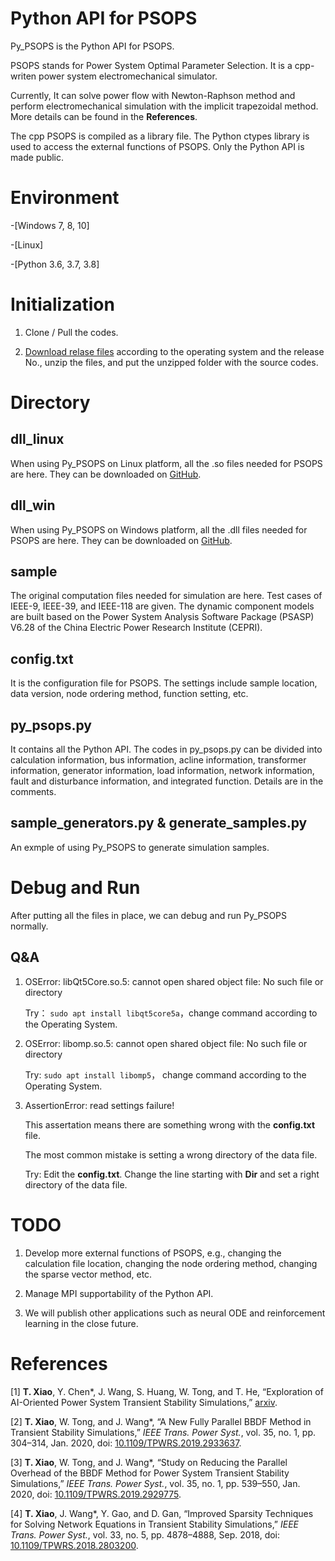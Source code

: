 # Python API for PSOPS
Py_PSOPS is the Python API for PSOPS. 

PSOPS stands for Power System Optimal Parameter Selection. It is a cpp-writen power system electromechanical simulator. 

Currently, It can solve power flow with Newton-Raphson method and perform electromechanical simulation with the implicit trapezoidal method. More details can be found in the **References**.

The cpp PSOPS is compiled as a library file. The Python ctypes library is used to access the external functions of PSOPS. Only the Python API is made public. 

# Environment
-[Windows 7, 8, 10]

-[Linux]

-[Python 3.6, 3.7, 3.8]

# Initialization
1.  Clone / Pull the codes.

2.  [Download relase files](https://github.com/xxh0523/Py_PSOPS/releases) according to the operating system and the release No., unzip the files, and put the unzipped folder with the source codes.

# Directory
## dll_linux
When using Py_PSOPS on Linux platform, all the .so files needed for PSOPS are here. They can be downloaded on [GitHub](https://github.com/xxh0523/Py_PSOPS/releases).

## dll_win
When using Py_PSOPS on Windows platform, all the .dll files needed for PSOPS are here. They can be downloaded on [GitHub](https://github.com/xxh0523/Py_PSOPS/releases).

## sample
The original computation files needed for simulation are here. Test cases of IEEE-9, IEEE-39, and IEEE-118 are given. The dynamic component models are built based on the Power System Analysis Software Package (PSASP) V6.28 of the China Electric Power Research Institute (CEPRI).

## config.txt
It is the configuration file for PSOPS. The settings include sample location, data version, node ordering method, function setting, etc. 

## py_psops.py
It contains all the Python API. The codes in py_psops.py can be divided into calculation information, bus information, acline information, transformer information, generator information, load information, network information, fault and disturbance information, and integrated function. Details are in the comments. 

## sample_generators.py & generate_samples.py
An exmple of using Py_PSOPS to generate simulation samples.

# Debug and Run
After putting all the files in place, we can debug and run Py_PSOPS normally.

## Q&A
1.  OSError: libQt5Core.so.5: cannot open shared object file: No such file or directory

    Try： `sudo apt install libqt5core5a`，change command according to the Operating System.

2.  OSError: libomp.so.5: cannot open shared object file: No such file or directory

    Try: `sudo apt install libomp5`， change command according to the Operating System.

3.  AssertionError: read settings failure!

    This assertation means there are something wrong with the **config.txt** file.
    
    The most common mistake is setting a wrong directory of the data file.

    Try: Edit the **config.txt**. Change the line starting with **Dir** and set a right directory of the data file.

# TODO
1. Develop more external functions of PSOPS, e.g., changing the calculation file location, changing the node ordering method, changing the sparse vector method, etc.

2. Manage MPI supportability of the Python API. 

3. We will publish other applications such as neural ODE and reinforcement learning in the close future.
# References
[1] **T. Xiao**, Y. Chen*, J. Wang, S. Huang, W. Tong, and T. He, “Exploration of AI-Oriented Power System Transient Stability Simulations,” [arxiv](http://arxiv.org/abs/2110.00931).

[2] **T. Xiao**, W. Tong, and J. Wang*, “A New Fully Parallel BBDF Method in Transient Stability Simulations,” *IEEE Trans. Power Syst.*, vol. 35, no. 1, pp. 304–314, Jan. 2020, doi: [10.1109/TPWRS.2019.2933637](https://ieeexplore.ieee.org/document/8798601/).

[3] **T. Xiao**, W. Tong, and J. Wang*, “Study on Reducing the Parallel Overhead of the BBDF Method for Power System Transient Stability Simulations,” *IEEE Trans. Power Syst.*, vol. 35, no. 1, pp. 539–550, Jan. 2020, doi: [10.1109/TPWRS.2019.2929775](https://ieeexplore.ieee.org/document/8765766/).

[4] **T. Xiao**, J. Wang*, Y. Gao, and D. Gan, “Improved Sparsity Techniques for Solving Network Equations in Transient Stability Simulations,” *IEEE Trans. Power Syst.*, vol. 33, no. 5, pp. 4878–4888, Sep. 2018, doi: [10.1109/TPWRS.2018.2803200](https://ieeexplore.ieee.org/document/8283798/).
